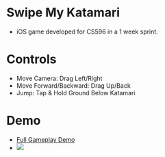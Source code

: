 # Swipe My Katamari
- iOS game developed for CS596 in a 1 week sprint.

# Controls
- Move Camera: Drag Left/Right
- Move Forward/Backward: Drag Up/Back
- Jump: Tap & Hold Ground Below Katamari
  
# Demo
- [Full Gameplay Demo](https://youtu.be/qqLZjIVQvc0)
- ![](https://github.com/krrgit/SwipeMyKatamari/blob/main/iosgamedemo.gif)
